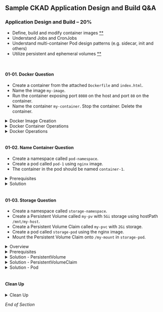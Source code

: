 ## Sample CKAD Application Design and Build Q&A

### Application Design and Build – 20%

- Define, build and modify container images [\*\*](https://github.com/jamesbuckett/ckad-questions/blob/main/01-ckad-design-build.md#01-01-create-a-container-from-the-attached-dockerfile-and-indexhtml-name-the-image-my-image-name-the-container-my-container-run-the-container-exposing-port-8080-on-the-host-and-port-80-on-the-container-stop-the-container-delete-the-container)
- Understand Jobs and CronJobs
- Understand multi-container Pod design patterns (e.g. sidecar, init and others)
- Utilize persistent and ephemeral volumes [\*\*](https://github.com/jamesbuckett/ckad-questions/blob/main/01-ckad-design-build.md#01-03-create-a-namespace-called-storage-namespace-create-a-persistent-volume-called-my-pv-with-5gi-storage-using-hostpath-mntmy-host-create-a-persistent-volume-claim-called-my-pvc-with-2gi-storage-create-a-pod-called-storage-pod-using-the-nginx-image-mount-the-persistent-volume-claim-onto-my-mount-in-storage-pod)
<br />

#### 01-01. Docker Question
* Create a container from the attached `Dockerfile` and `index.html`. 
* Name the image `my-image`. 
* Run the container exposing port `8080` on the host and port `80` on the container. 
* Name the container `my-container`. Stop the container. Delete the container.

<details class="faq box"><summary>Docker Image Creation</summary>
<p>

Create a file called index.html

```bash
mkdir -p ~/ckad/
vi ~/ckad/index.html
```

Edit index.html with the following text.

```bash
Hardships often prepare ordinary people for an extraordinary destiny.
```

Create a file called Dockerfile

```bash
vi ~/ckad/Dockerfile
```

Edit the Docker with to include the text below
:
```bash
FROM nginx:latest
COPY ./index.html /usr/share/nginx/html/index.html
```

```bash
cd ~/ckad/
clear
# Build the docker image
docker build -t my-image:v0.1 .
docker images
```

```bash
# Create a TAR file from the image file
docker save --output my-image.tar my-image:v0.1
ls my-image*
```


</p>
</details>

<details class="faq box"><summary>Docker Container Operations</summary>
<p>

kubernetes.io bookmark: [docker run](https://kubernetes.io/docs/reference/kubectl/docker-cli-to-kubectl/)

```bash
clear
# Run the docker image
docker run -it --rm -d -p 8080:80 --name my-container my-image:v0.1
```

```bash
clear
# Verify Operation
curl localhost:8080
```

```bash
clear
# List all images
docker ps -a
```

```bash
clear
# Stop the Container
docker container stop my-container
```

```bash
clear
# Delete the Image
docker image rm my-image:v0.1
```

</p>
</details>

<details class="faq box"><summary>Docker Operations</summary>
<p>

```bash
clear
# Prune all dangling images
docker image prune -a
```

</p>
</details>
<br />

#### 01-02. Name Container Question
* Create a namespace called `pod-namespace`. 
* Create a pod called `pod-1` using `nginx` image. 
* The container in the pod should be named `container-1`.

<details class="faq box"><summary>Prerequisites</summary>
<p>

```bash
clear
# Create the namespace
kubectl create namespace pod-namespace
```

```bash
clear
# Switch context into the namespace so that all subsequent commands execute inside that namespace.
kubectl config set-context --current --namespace=pod-namespace
```

##### Help Examples

```bash
clear
# Run the help flag to get examples
kubectl run -h | more
```

Output:

```console
Examples:

# Start a nginx pod

kubectl run nginx --image=nginx

# Start a hazelcast pod and let the container expose port 5701

kubectl run hazelcast --image=hazelcast/hazelcast --port=5701

# Start a hazelcast pod and set environment variables "DNS_DOMAIN=cluster" and "POD_NAMESPACE=default" in the

container
kubectl run hazelcast --image=hazelcast/hazelcast --env="DNS_DOMAIN=cluster" --env="POD_NAMESPACE=default"

# Start a hazelcast pod and set labels "app=hazelcast" and "env=prod" in the container

kubectl run hazelcast --image=hazelcast/hazelcast --labels="app=hazelcast,env=prod"

# Dry run; print the corresponding API objects without creating them

kubectl run nginx --image=nginx --dry-run=client 👈👈👈 This example matches most closely to the question. Just needs an output file.

# Start a nginx pod, but overload the spec with a partial set of values parsed from JSON

kubectl run nginx --image=nginx --overrides='{ "apiVersion": "v1", "spec": { ... } }'

# Start a busybox pod and keep it in the foreground, don't restart it if it exits

kubectl run -i -t busybox --image=busybox --restart=Never

# Start the nginx pod using the default command, but use custom arguments (arg1 .. argN) for that command

kubectl run nginx --image=nginx -- <arg1> <arg2> ... <argN>

# Start the nginx pod using a different command and custom arguments

kubectl run nginx --image=nginx --command -- <cmd> <arg1> ... <argN>
```

</p>
</details>

<details class="faq box"><summary>Solution</summary>
<p>

kubernetes.io bookmark: [kubectl Cheat Sheet](https://kubernetes.io/docs/reference/kubectl/cheatsheet/)

```bash
clear
# Using the best example that matches the question
mkdir -p ~/ckad/
kubectl run pod-1 --image=nginx --dry-run=client -o yaml > ~/ckad/01-02.yml
```

```bash
clear
# Edit the YAML file to make required changes
# Use the Question number in case you want to return to the question for reference or for review
vi ~/ckad/01-02.yml
```

```yaml
apiVersion: v1
kind: Pod
metadata:
  creationTimestamp: null
  labels:
    run: pod-1
  name: pod-1
spec:
  containers:
  - image: nginx
    name: container-1 #👈👈👈 Change from pod-1 to container-1
    resources: {}
  dnsPolicy: ClusterFirst
  restartPolicy: Always
status: {}
```

```bash
clear
# Apply the YAML file to the Kubernetes API server
kubectl apply -f ~/ckad/01-02.yml
```

```bash
clear
# Quick verification that the pod was created and is working
kubectl get pod --watch
```

</p>
</details>
<br />

#### 01-03. Storage Question
* Create a namespace called `storage-namespace`. 
* Create a Persistent Volume called `my-pv` with `5Gi` storage using hostPath `/mnt/my-host`. 
* Create a Persistent Volume Claim called `my-pvc` with `2Gi` storage. 
* Create a pod called `storage-pod` using the nginx image. 
* Mount the Persistent Volume Claim onto `/my-mount` in `storage-pod`.

<details class="faq box"><summary>Overview</summary>
<p>

![06-pv-pvc-pod](https://user-images.githubusercontent.com/18049790/140639299-1b5a2c1b-139d-4b52-9a35-66d79de5fb71.jpg)

Legend
* PersistentVolume – the low level representation of a storage volume
* PersistentVolumeClaim – the binding between a Pod and PersistentVolume
* Pod – a running container that will consume a PersistentVolume
* StorageClass – allows for dynamic provisioning of PersistentVolumes

[Access Modes](https://kubernetes.io/docs/concepts/storage/persistent-volumes/#access-modes)
* ReadWriteOnce(RWO) - volume can be mounted as read-write by a single node.
* ReadOnlyMany(ROX) - volume can be mounted read-only by many nodes.
* ReadWriteMany(RWX) - volume can be mounted as read-write by many nodes.
* ReadWriteOncePod(RWOP) - volume can be mounted as read-write by a single Pod.

Notes
* Once a PV is bound to a PVC, that PV is essentially tied to the PVC and cannot be bound to by another PVC. 
* There is a one-to-one mapping of PVs and PVCs. 
* However, multiple pods in the same project can use the same PVC.
* The link between PV and PVC is not explict, instead the PVC makes a some requests for storage. 
* Kubernetes will pick an appropriate PersistentVolume to meet that claim.
* StorageClass provisions PV dynamically, when PVC claims it. 
* StorageClass allows for dynamically provisioned volumes for an incoming claim.


</p>
</details>

<details class="faq box"><summary>Prerequisites</summary>
<p>

```bash
clear
kubectl create namespace storage-namespace
kubectl config set-context --current --namespace=storage-namespace
```

</p>
</details>


<details class="faq box"><summary>Solution - PersistentVolume</summary>
<p>

kubernetes.io bookmark: [Create a PersistentVolume](https://kubernetes.io/docs/tasks/configure-pod-container/configure-persistent-volume-storage/#create-a-persistentvolume)

```bash
# Create a YAML file for the PV
mkdir -p ~/ckad/
vi ~/ckad/01-03-pv.yml
```

```yaml
apiVersion: v1
kind: PersistentVolume
metadata:
  name: my-pv #👈👈👈 Change
  labels:
    type: local
spec:
  storageClassName: manual
  capacity:
    storage: 5Gi #👈👈👈 Change
  accessModes:
    - ReadWriteOnce
  hostPath:
    path: "/mnt/my-host" #👈👈👈 Change
```

```bash
kubectl apply -f ~/ckad/01-03-pv.yml
clear
kubectl get pv
```

Output:

```console
# Note the STATUS=Available
NAME      CAPACITY   ACCESS MODES   RECLAIM POLICY   STATUS      CLAIM
my-pv     5Gi        RWO            Retain           Available
```

</p>
</details>

<details class="faq box"><summary>Solution - PersistentVolumeClaim</summary>
<p>

kubernetes.io bookmark: [Create a PersistentVolumeClaim](https://kubernetes.io/docs/tasks/configure-pod-container/configure-persistent-volume-storage/#create-a-persistentvolumeclaim)

```bash
# Create a YAML file for the PVC
mkdir -p ~/ckad/
vi ~/ckad/01-03-pvc.yml
```

```yaml
apiVersion: v1
kind: PersistentVolumeClaim
metadata:
  name: my-pvc #👈👈👈 Change
spec:
  storageClassName: manual
  accessModes:
    - ReadWriteOnce
  resources:
    requests:
      storage: 2Gi #👈👈👈 Change
```

```bash
kubectl apply -f ~/ckad/01-03-pvc.yml
clear
kubectl get pv
kubectl get pvc
```

Output:

```console
NAME      CAPACITY   ACCESS MODES   RECLAIM POLICY   STATUS      CLAIM
my-pv     5Gi        RWO            Retain           Bound       storage-namespace/my-pvc  # STATUS=Bound means the PV and PVC are linked

NAME     STATUS   VOLUME   CAPACITY   ACCESS MODES   STORAGECLASS   AGE
my-pvc   Bound    my-pv    5Gi        RWO            manual         6s                     # STATUS=Bound means the PV and PVC are linked
```

</p>
</details>

<details class="faq box"><summary>Solution - Pod</summary>
<p>

kubernetes.io bookmark: [Create a Pod](https://kubernetes.io/docs/tasks/configure-pod-container/configure-persistent-volume-storage/#create-a-pod)

```bash
# Create a YAML file for the Pod
mkdir -p ~/ckad/
vi  ~/ckad/01-03-pod.yml
```

```yaml
apiVersion: v1
kind: Pod
metadata:
  name: storage-pod #👈👈👈 Change
spec:
  volumes:
    - name: my-volume
        claimName: my-pvc #👈👈👈 Change
  containers:
    - name: my-container
      image: nginx
      ports:
        - containerPort: 80
          name: "http-server"
      volumeMounts:
        - mountPath: "/my-mount" #👈👈👈 Change
          name: my-volume

```

```bash
kubectl apply -f ~/ckad/01-03-pod.yml
clear
# Verify that the volume is mounted
# Or just kubectl describe pod storage-pod
kubectl describe pod storage-pod | grep -i Mounts -A1
```

Output:

```console
    Mounts:
      /my-mount from my-volume (rw)    # Success
```

</p>
</details>
<br />

#### Clean Up

<details class="faq box"><summary>Clean Up</summary>
<p>

```bash
cd
yes | rm -R ~/ckad/
kubectl delete ns storage-namespace --force
kubectl delete ns pod-namespace --force
kubectl delete pv my-pv
```

</p>
</details>

_End of Section_
